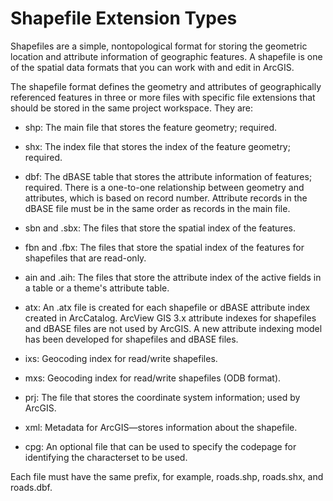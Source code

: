 # Shapefile Extension Types

Shapefiles are a simple, nontopological format for storing the geometric location and attribute information of geographic features. A shapefile is one of the spatial data formats that you can work with and edit in ArcGIS.

The shapefile format defines the geometry and attributes of geographically referenced features in three or more files with specific file extensions that should be stored in the same project workspace. They are:

- shp: The main file that stores the feature geometry; required.

- shx: The index file that stores the index of the feature geometry; required.

- dbf: The dBASE table that stores the attribute information of features; required. There is a one-to-one relationship between geometry and attributes, which is based on record number. Attribute records in the dBASE file must be in the same order as records in the main file.

- sbn and .sbx: The files that store the spatial index of the features.

- fbn and .fbx: The files that store the spatial index of the features for shapefiles that are read-only.

- ain and .aih: The files that store the attribute index of the active fields in a table or a theme's attribute table.

- atx: An .atx file is created for each shapefile or dBASE attribute index created in ArcCatalog. ArcView GIS 3.x attribute indexes for shapefiles and dBASE files are not used by ArcGIS. A new attribute indexing model has been developed for shapefiles and dBASE files.

- ixs: Geocoding index for read/write shapefiles.

- mxs: Geocoding index for read/write shapefiles (ODB format).

- prj: The file that stores the coordinate system information; used by ArcGIS.

- xml: Metadata for ArcGIS—stores information about the shapefile.

- cpg: An optional file that can be used to specify the codepage for identifying the characterset to be used.

Each file must have the same prefix, for example, roads.shp, roads.shx, and roads.dbf.
